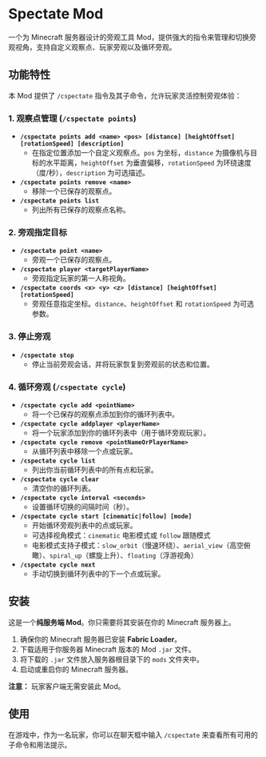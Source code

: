 # Spectate Mod

一个为 Minecraft 服务器设计的旁观工具 Mod，提供强大的指令来管理和切换旁观视角，支持自定义观察点、玩家旁观以及循环旁观。

## 功能特性

本 Mod 提供了 `/cspectate` 指令及其子命令，允许玩家灵活控制旁观体验：

### 1. 观察点管理 (`/cspectate points`)

*   **`/cspectate points add <name> <pos> [distance] [heightOffset] [rotationSpeed] [description]`**
    *   在指定位置添加一个自定义观察点。`pos` 为坐标，`distance` 为摄像机与目标的水平距离，`heightOffset` 为垂直偏移，`rotationSpeed` 为环绕速度（度/秒），`description` 为可选描述。
*   **`/cspectate points remove <name>`**
    *   移除一个已保存的观察点。
*   **`/cspectate points list`**
    *   列出所有已保存的观察点名称。

### 2. 旁观指定目标

*   **`/cspectate point <name>`**
    *   旁观一个已保存的观察点。
*   **`/cspectate player <targetPlayerName>`**
    *   旁观指定玩家的第一人称视角。
*   **`/cspectate coords <x> <y> <z> [distance] [heightOffset] [rotationSpeed]`**
    *   旁观任意指定坐标。`distance`、`heightOffset` 和 `rotationSpeed` 为可选参数。

### 3. 停止旁观

*   **`/cspectate stop`**
    *   停止当前旁观会话，并将玩家恢复到旁观前的状态和位置。

### 4. 循环旁观 (`/cspectate cycle`)

*   **`/cspectate cycle add <pointName>`**
    *   将一个已保存的观察点添加到你的循环列表中。
*   **`/cspectate cycle addplayer <playerName>`**
    *   将一个玩家添加到你的循环列表中（用于循环旁观玩家）。
*   **`/cspectate cycle remove <pointNameOrPlayerName>`**
    *   从循环列表中移除一个点或玩家。
*   **`/cspectate cycle list`**
    *   列出你当前循环列表中的所有点和玩家。
*   **`/cspectate cycle clear`**
    *   清空你的循环列表。
*   **`/cspectate cycle interval <seconds>`**
    *   设置循环切换的间隔时间（秒）。
*   **`/cspectate cycle start [cinematic|follow] [mode]`**
    *   开始循环旁观列表中的点或玩家。
    *   可选择视角模式：`cinematic` 电影模式或 `follow` 跟随模式
    *   电影模式支持子模式：`slow_orbit`（慢速环绕）、`aerial_view`（高空俯瞰）、`spiral_up`（螺旋上升）、`floating`（浮游视角）
*   **`/cspectate cycle next`**
    *   手动切换到循环列表中的下一个点或玩家。

## 安装

这是一个**纯服务端 Mod**。你只需要将其安装在你的 Minecraft 服务器上。

1.  确保你的 Minecraft 服务器已安装 **Fabric Loader**。
2.  下载适用于你服务器 Minecraft 版本的 Mod `.jar` 文件。
3.  将下载的 `.jar` 文件放入服务器根目录下的 `mods` 文件夹中。
4.  启动或重启你的 Minecraft 服务器。

**注意：** 玩家客户端无需安装此 Mod。

## 使用

在游戏中，作为一名玩家，你可以在聊天框中输入 `/cspectate` 来查看所有可用的子命令和用法提示。